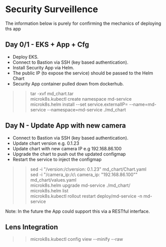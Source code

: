 # Security Surveillence
The information below is purely for confirming the mechanics of deploying ths app

## Day 0/1 - EKS + App + Cfg

- Deploy EKS.<br>
- Connect to Bastion via SSH (key based authentication).<br>
- Install Security App via Helm.<br>
- The public IP (to expose the service) should be passed to the Helm Chart <br>
- Security App container pulled down from dockerhub.<br>

>>tar -xvf md_chart.tar<br>
>>microk8s.kubectl create namespace md-service<br>
>>microk8s.helm install --set service.externalIP=<external ip> --name=md-service --namespace=md-service ./md_chart<br>

## Day N - Update App with new camera

- Connect to Bastion via SSH (key based authentication).<br>
- Update chart version e.g. 0.1.23<br>
- Update chart with new camera IP e.g 192.168.86.100<br>
- Upgrade the chart to push out the updated configmap<br>
- Restart the service to inject the configmap<br>
>>sed -i "/version:/c\version: 0.1.23" md_chart/Chart.yaml<br>
>>sed -i "/camera_ip:/c\  camera_ip: \"192.168.86.100\"" md_chart/values.yaml<br>
>>microk8s.helm upgrade md-service ./md_chart/<br>
>>microk8s.helm list<br>
>>microk8s.kubectl rollout restart deploy/md-service -n md-service<br>

Note: In the future the App could support this via a RESTful interface.

## Lens Integration
>>microk8s.kubectl config view --minify --raw<br>
